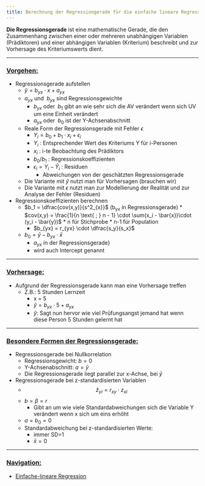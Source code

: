 ```yaml
---
title: Berechnung der Regressiongerade für die einfache lineare Regression
---
```


**Die Regressionsgerade** ist eine mathematische Gerade, die den Zusammenhang zwischen einer oder mehreren unabhängigen Variablen (Prädiktoren) und einer abhängigen Variablen (Kriterium) beschreibt und zur Vorhersage des Kriteriumswerts dient.

---

### <u>Vorgehen:</u>

* Regressionsgerade  aufstellen
  * $\hat{y} = b_{yx} \cdot x \;+\; a_{yx}$
  * $a_{yx} \text{ und } \; b_{yx}$ sind Regressionsgewichte
    * $b_{yx}\text{ oder } \; b_1$ gibt an wie sehr sich die AV verändert wenn sich UV um eine Einheit verändert
    * $a_{yx} \text{ oder } \; b_0$ ist der Y-Achsenabschnitt
  * Reale Form der Regressionsgerade mit Fehler $\epsilon$
    * $Y_i = b_0 + b_1 \cdot x_i + \epsilon_i$
    * $Y_i$ : Entsprechender Wert des Kriteriums Y für i-Personen
    * $x_i$ : i-te Beobachtung des Prädiktors
    * $b_0/b_1$ : Regressionskoeffizienten
    * $\epsilon_i = Y_i - \hat{Y}_i$ : Residuen
      * Abweichungen von der geschätzten Regressionsgerade
  * Die Variante mit $\hat{y}$ nutzt man für Vorhersagen (brauchen wir)
  * Die Variante mit $\epsilon$ nutzt man zur Modellierung der Realität und zur Analyse der Fehler (Residuen)
* Regressionskoeffizienten berechnen
  * $b_1 = \dfrac{cov(x,y)}{s^2_{x}}$ (b<sub>yx</sub> in Regressionsgerade)
    \* $cov(x,y) = \frac{1}{n \text{ ; } n - 1} \cdot \sum(x_i - \bar{x})\cdot (y_i - \bar{y})$
    \* n für Stichprobe
    \* n-1 für Population
    * $b_{yx} = r_{yx} \cdot \dfrac{s_y}{s_x}$
  * $b_0 = \bar{y} - b_{yx} \cdot \bar{x}$
    * $a_{yx}$ in der Regressionsgerade}
    * wird auch Intercept genannt

---

### <u>Vorhersage:</u>

* Aufgrund der Regressionsgerade kann man eine Vorhersage treffen
  * Z.B.: 5 Stunden Lernzeit
    * x = 5
    * $\hat{y} = b_{yx} \cdot 5 \;+\; a_{yx}$
    * $\hat{y}$: Sagt nun hervor wie viel Prüfungsangst jemand hat wenn diese Person 5 Stunden gelernt hat

---

### <u>Besondere Formen der Regressionsgerade:</u>

* Regressionsgerade bei Nullkorrelation
  * Regressionsgewicht: $b=0$
  * Y-Achsenabschnitt: $a= \bar{y}$
  * Die Regressionsgerade liegt parallel zur x-Achse, bei $\bar{y}$
* Regressionsgerade bei z-standardisierten Variablen
  * $$\hat{z}_{yi} = r_{xy} \cdot z_{xi}$$
  * $b = \beta =r$
    * Gibt an um wie viele Standardabweichungen sich die Variable Y verändert wenn x sich um eins erhöht
  * $a = b_0 = 0$
  * Standardabweichung bei z-standardisierten Werte:
    * immer SD=1
    * $\bar{x} =0$

---

### <u>Navigation:</u>

* [Einfache-lineare Regression](/einfache-lineare-regression)
